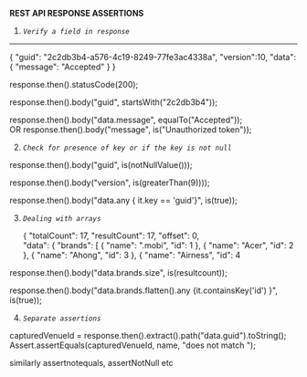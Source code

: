 **REST API RESPONSE ASSERTIONS**

1. _`Verify a field in response`_
****
{
   "guid": "2c2db3b4-a576-4c19-8249-77fe3ac4338a",
   "version":10,
    "data": {
        "message": "Accepted"
    }
}

response.then().statusCode(200);

response.then().body("guid", startsWith("2c2db3b4"));

response.then().body("data.message", equalTo("Accepted"));  
OR  response.then().body("message", is("Unauthorized token"));
 
 
2. _`Check for presence of key or if the key is not null`_
 

response.then().body("guid", is(notNullValue()));

response.then().body("version",  is(greaterThan(9))));

response.then().body("data.any { it.key == 'guid'}", is(true));
    
    
    
3. _`Dealing with arrays`_    
    
    
    
    {
        "totalCount": 17,
        "resultCount": 17,
        "offset": 0,    
        "data": {
               "brands": [
                   {
                       "name": ".mobi",
                       "id": 1
                   },
                   {
                       "name": "Acer",
                       "id": 2
                   },
                   {
                       "name": "Ahong",
                       "id": 3
                   },
                   {
                       "name": "Airness",
                       "id": 4
            
            
            
            
            
            
response.then().body("data.brands.size", is(resultcount)); 

response.then().body("data.brands.flatten().any {it.containsKey('id') }", is(true));
            
            
4. _`Separate assertions`_
            
capturedVenueId = response.then().extract().path("data.guid").toString();
Assert.assertEquals(capturedVenueId, name, "does not match "); 

similarly assertnotequals, assertNotNull etc
